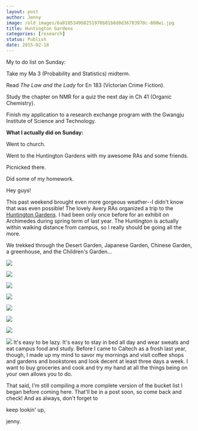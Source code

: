 ```yaml
---
layout: post
author: Jenny
image: /old_images/6a0105349b8251970b01b8d0d36783970c-800wi.jpg
title: Huntington Gardens
categories: [research]
status: Publish
date: 2015-02-18
---
```



My to do list on Sunday:

Take my Ma 3 (Probability and Statistics) midterm.

Read *The Law and the Lady* for En 183 (Victorian Crime Fiction).

Study the chapter on NMR for a quiz the next day in Ch 41 (Organic Chemistry).

Finish my application to a research exchange program with the Gwangju Institute of Science and Technology.

**What I actually did on Sunday:**

Went to church.

Went to the Huntington Gardens with my awesome RAs and some friends.

Picnicked there.

Did some of my homework.



Hey guys!

This past weekend brought even more gorgeous weather--I didn't know that was even possible! The lovely Avery RAs organized a trip to the [Huntington Gardens](https://www.huntington.org/). I had been only once before for an exhibit on Archimedes during spring term of last year. The Huntington is actually within walking distance from campus, so I really should be going all the more.

We trekked through the Desert Garden, Japanese Garden, Chinese Garden, a greenhouse, and the Children's Garden...


![](/old_images/caltech_as_it_happens/6a0105349b8251970b01b7c74ac52f970b.jpg)


![](/old_images/caltech_as_it_happens/6a0105349b8251970b01b8d0d421ec970c.jpg)


![](/old_images/caltech_as_it_happens/6a0105349b8251970b01b8d0d42515970c.jpg)


![](/old_images/caltech_as_it_happens/6a0105349b8251970b01b7c74ac980970b.jpg)


![](/old_images/caltech_as_it_happens/6a0105349b8251970b01b8d0d425c1970c.jpg)


![](/old_images/caltech_as_it_happens/6a0105349b8251970b01bb07ef93ef970d.jpg)


![](/old_images/caltech_as_it_happens/6a0105349b8251970b01bb07ef9545970d.jpg)


![](/old_images/caltech_as_it_happens/6a0105349b8251970b01bb07ef967f970d.jpg)
It's easy to be lazy. It's easy to stay in bed all day and wear sweats and eat campus food and study. Before I came to Caltech as a frosh last year, though, I made up my mind to savor my mornings and visit coffee shops and gardens and bookstores and look decent at least three days a week. I want to buy groceries and cook and try my hand at all the things being on your own allows you to do.

That said, I'm still compiling a more complete version of the bucket list I began before coming here. That'll be in a post soon, so come back and check! And as always, don't forget to

keep lookin' up,

jenny.



